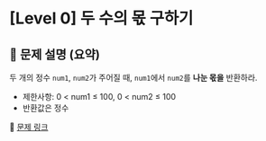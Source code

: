 # [Level 0] 두 수의 몫 구하기

## 📝 문제 설명 (요약)
두 개의 정수 `num1`, `num2`가 주어질 때, `num1`에서 `num2`를 **나눈 몫을** 반환하라.

- 제한사항: 0 < num1 ≤ 100, 0 < num2 ≤ 100
- 반환값은 정수

🔗 [문제 링크](https://school.programmers.co.kr/learn/courses/30/lessons/120805)